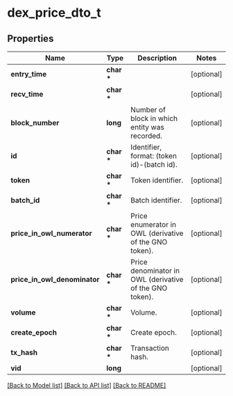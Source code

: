 # dex_price_dto_t

## Properties
Name | Type | Description | Notes
------------ | ------------- | ------------- | -------------
**entry_time** | **char \*** |  | [optional] 
**recv_time** | **char \*** |  | [optional] 
**block_number** | **long** | Number of block in which entity was recorded. | [optional] 
**id** | **char \*** | Identifier, format: (token id)-(batch id). | [optional] 
**token** | **char \*** | Token identifier. | [optional] 
**batch_id** | **char \*** | Batch identifier. | [optional] 
**price_in_owl_numerator** | **char \*** | Price enumerator in OWL (derivative of the GNO token). | [optional] 
**price_in_owl_denominator** | **char \*** | Price denominator in OWL (derivative of the GNO token). | [optional] 
**volume** | **char \*** | Volume. | [optional] 
**create_epoch** | **char \*** | Create epoch. | [optional] 
**tx_hash** | **char \*** | Transaction hash. | [optional] 
**vid** | **long** |  | [optional] 

[[Back to Model list]](../README.md#documentation-for-models) [[Back to API list]](../README.md#documentation-for-api-endpoints) [[Back to README]](../README.md)


